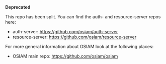 **Deprecated**

This repo has been split. You can find the auth- and resource-server repos here:

* auth-server: https://github.com/osiam/auth-server
* resource-server: https://github.com/osiam/resource-server

For more general information about OSIAM look at the following places:

* OSIAM main repo: https://github.com/osiam/osiam

